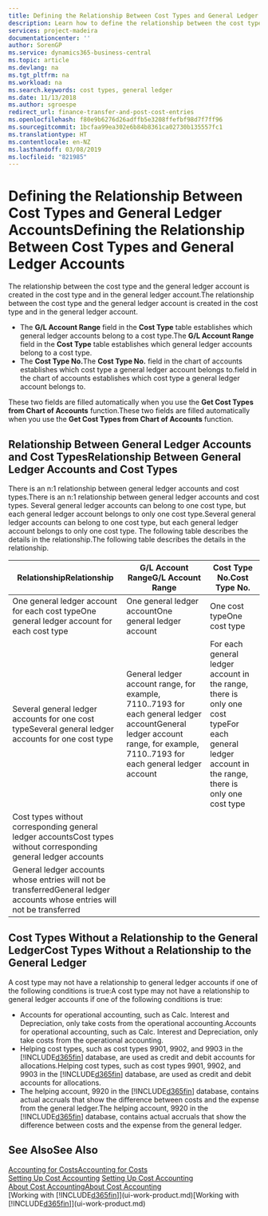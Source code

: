 ```yaml
---
title: Defining the Relationship Between Cost Types and General Ledger Accounts | Microsoft Docs
description: Learn how to define the relationship between the cost type and the general ledger account.
services: project-madeira
documentationcenter: ''
author: SorenGP
ms.service: dynamics365-business-central
ms.topic: article
ms.devlang: na
ms.tgt_pltfrm: na
ms.workload: na
ms.search.keywords: cost types, general ledger
ms.date: 11/13/2018
ms.author: sgroespe
redirect_url: finance-transfer-and-post-cost-entries
ms.openlocfilehash: f80e9b6276d26adffb5e3208ffefbf98d7f7ff96
ms.sourcegitcommit: 1bcfaa99ea302e6b84b8361ca02730b135557fc1
ms.translationtype: HT
ms.contentlocale: en-NZ
ms.lasthandoff: 03/08/2019
ms.locfileid: "821985"
---
```

# <a name="defining-the-relationship-between-cost-types-and-general-ledger-accounts"></a><span data-ttu-id="686ec-103">Defining the Relationship Between Cost Types and General Ledger Accounts</span><span class="sxs-lookup"><span data-stu-id="686ec-103">Defining the Relationship Between Cost Types and General Ledger Accounts</span></span>
<span data-ttu-id="686ec-104">The relationship between the cost type and the general ledger account is created in the cost type and in the general ledger account.</span><span class="sxs-lookup"><span data-stu-id="686ec-104">The relationship between the cost type and the general ledger account is created in the cost type and in the general ledger account.</span></span>  

* <span data-ttu-id="686ec-105">The **G/L Account Range** field in the **Cost Type** table establishes which general ledger accounts belong to a cost type.</span><span class="sxs-lookup"><span data-stu-id="686ec-105">The **G/L Account Range** field in the **Cost Type** table establishes which general ledger accounts belong to a cost type.</span></span>  
* <span data-ttu-id="686ec-106">The **Cost Type No.**</span><span class="sxs-lookup"><span data-stu-id="686ec-106">The **Cost Type No.**</span></span> <span data-ttu-id="686ec-107">field in the chart of accounts establishes which cost type a general ledger account belongs to.</span><span class="sxs-lookup"><span data-stu-id="686ec-107">field in the chart of accounts establishes which cost type a general ledger account belongs to.</span></span>  

<span data-ttu-id="686ec-108">These two fields are filled automatically when you use the **Get Cost Types from Chart of Accounts** function.</span><span class="sxs-lookup"><span data-stu-id="686ec-108">These two fields are filled automatically when you use the **Get Cost Types from Chart of Accounts** function.</span></span>  

## <a name="relationship-between-general-ledger-accounts-and-cost-types"></a><span data-ttu-id="686ec-109">Relationship Between General Ledger Accounts and Cost Types</span><span class="sxs-lookup"><span data-stu-id="686ec-109">Relationship Between General Ledger Accounts and Cost Types</span></span>  
<span data-ttu-id="686ec-110">There is an n:1 relationship between general ledger accounts and cost types.</span><span class="sxs-lookup"><span data-stu-id="686ec-110">There is an n:1 relationship between general ledger accounts and cost types.</span></span> <span data-ttu-id="686ec-111">Several general ledger accounts can belong to one cost type, but each general ledger account belongs to only one cost type.</span><span class="sxs-lookup"><span data-stu-id="686ec-111">Several general ledger accounts can belong to one cost type, but each general ledger account belongs to only one cost type.</span></span> <span data-ttu-id="686ec-112">The following table describes the details in the relationship.</span><span class="sxs-lookup"><span data-stu-id="686ec-112">The following table describes the details in the relationship.</span></span>  

|<span data-ttu-id="686ec-113">Relationship</span><span class="sxs-lookup"><span data-stu-id="686ec-113">Relationship</span></span>|<span data-ttu-id="686ec-114">**G/L Account Range**</span><span class="sxs-lookup"><span data-stu-id="686ec-114">**G/L Account Range**</span></span>|<span data-ttu-id="686ec-115">**Cost Type No.**</span><span class="sxs-lookup"><span data-stu-id="686ec-115">**Cost Type No.**</span></span>|  
|------------------|------------------------------------------------|-------------------------------------------|  
|<span data-ttu-id="686ec-116">One general ledger account for each cost type</span><span class="sxs-lookup"><span data-stu-id="686ec-116">One general ledger account for each cost type</span></span>|<span data-ttu-id="686ec-117">One general ledger account</span><span class="sxs-lookup"><span data-stu-id="686ec-117">One general ledger account</span></span>|<span data-ttu-id="686ec-118">One cost type</span><span class="sxs-lookup"><span data-stu-id="686ec-118">One cost type</span></span>|  
|<span data-ttu-id="686ec-119">Several general ledger accounts for one cost type</span><span class="sxs-lookup"><span data-stu-id="686ec-119">Several general ledger accounts for one cost type</span></span>|<span data-ttu-id="686ec-120">General ledger account range, for example, 7110..7193 for each general ledger account</span><span class="sxs-lookup"><span data-stu-id="686ec-120">General ledger account range, for example, 7110..7193 for each general ledger account</span></span>|<span data-ttu-id="686ec-121">For each general ledger account in the range, there is only one cost type</span><span class="sxs-lookup"><span data-stu-id="686ec-121">For each general ledger account in the range, there is only one cost type</span></span>|  
|<span data-ttu-id="686ec-122">Cost types without corresponding general ledger accounts</span><span class="sxs-lookup"><span data-stu-id="686ec-122">Cost types without corresponding general ledger accounts</span></span>|<Empty>||  
|<span data-ttu-id="686ec-123">General ledger accounts whose entries will not be transferred</span><span class="sxs-lookup"><span data-stu-id="686ec-123">General ledger accounts whose entries will not be transferred</span></span>||<Empty>|  

## <a name="cost-types-without-a-relationship-to-the-general-ledger"></a><span data-ttu-id="686ec-124">Cost Types Without a Relationship to the General Ledger</span><span class="sxs-lookup"><span data-stu-id="686ec-124">Cost Types Without a Relationship to the General Ledger</span></span>  
<span data-ttu-id="686ec-125">A cost type may not have a relationship to general ledger accounts if one of the following conditions is true:</span><span class="sxs-lookup"><span data-stu-id="686ec-125">A cost type may not have a relationship to general ledger accounts if one of the following conditions is true:</span></span>  

* <span data-ttu-id="686ec-126">Accounts for operational accounting, such as Calc. Interest and Depreciation, only take costs from the operational accounting.</span><span class="sxs-lookup"><span data-stu-id="686ec-126">Accounts for operational accounting, such as Calc. Interest and Depreciation, only take costs from the operational accounting.</span></span>  
* <span data-ttu-id="686ec-127">Helping cost types, such as cost types 9901, 9902, and 9903 in the [!INCLUDE[d365fin](includes/d365fin_md.md)] database, are used as credit and debit accounts for allocations.</span><span class="sxs-lookup"><span data-stu-id="686ec-127">Helping cost types, such as cost types 9901, 9902, and 9903 in the [!INCLUDE[d365fin](includes/d365fin_md.md)] database, are used as credit and debit accounts for allocations.</span></span>  
* <span data-ttu-id="686ec-128">The helping account, 9920 in the [!INCLUDE[d365fin](includes/d365fin_md.md)] database, contains actual accruals that show the difference between costs and the expense from the general ledger.</span><span class="sxs-lookup"><span data-stu-id="686ec-128">The helping account, 9920 in the [!INCLUDE[d365fin](includes/d365fin_md.md)] database, contains actual accruals that show the difference between costs and the expense from the general ledger.</span></span>  

## <a name="see-also"></a><span data-ttu-id="686ec-129">See Also</span><span class="sxs-lookup"><span data-stu-id="686ec-129">See Also</span></span>  
[<span data-ttu-id="686ec-130">Accounting for Costs</span><span class="sxs-lookup"><span data-stu-id="686ec-130">Accounting for Costs</span></span>](finance-manage-cost-accounting.md)  
<span data-ttu-id="686ec-131">[Setting Up Cost Accounting](finance-set-up-cost-accounting.md) </span><span class="sxs-lookup"><span data-stu-id="686ec-131">[Setting Up Cost Accounting](finance-set-up-cost-accounting.md) </span></span>  
[<span data-ttu-id="686ec-132">About Cost Accounting</span><span class="sxs-lookup"><span data-stu-id="686ec-132">About Cost Accounting</span></span>](finance-about-cost-accounting.md)  
<span data-ttu-id="686ec-133">[Working with [!INCLUDE[d365fin](includes/d365fin_md.md)]](ui-work-product.md)</span><span class="sxs-lookup"><span data-stu-id="686ec-133">[Working with [!INCLUDE[d365fin](includes/d365fin_md.md)]](ui-work-product.md)</span></span>

